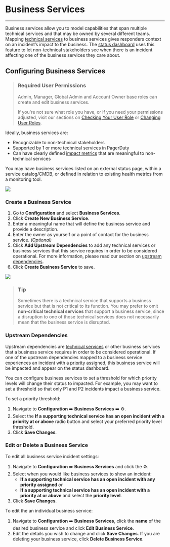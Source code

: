 # Business Services

---
Business services allow you to model capabilities that span multiple technical services and that may be owned by several different teams. Mapping [technical services](https://support.pagerduty.com/docs/services-and-integrations#section-configuring-services-and-integrations) to business services gives responders context on an incident’s impact to the business. The [status dashboard](https://support.pagerduty.com/docs/status-dashboard) uses this feature to let non-technical stakeholders see when there is an incident affecting one of the business services they care about.

## Configuring Business Services

<!-- theme: warning -->

> ### Required User Permissions
>
> Admin, Manager, Global Admin and Account Owner base roles can create and edit business services. 
>
>If you're not sure what role you have, or if you need your permissions adjusted, visit our sections on [Checking Your User Role](https://support.pagerduty.com/v1/docs/user-roles#section-checking-your-user-role) or [Changing User Roles](https://support.pagerduty.com/docs/user-roles#section-changing-user-roles).

Ideally, business services are:

* Recognizable to non-technical stakeholders
* Supported by 1 or more technical services in PagerDuty
* Can have clearly defined [impact metrics](https://support.pagerduty.com/docs/impact-metrics) that are meaningful to non-technical services

You may have business services listed on an external status page, within a service catalog/CMDB, or defined in relation to existing health metrics from a monitoring tool.

![](https://files.readme.io/e51a73b-business-services-overview.png)

### Create a Business Service

1. Go to **Configuration** and select **Business Services**.
2. Click **Create New Business Service**. 
3. Enter a meaningful name that will define the business service and provide a description.
4. Enter the owner as yourself or a point of contact for the business service. *(Optional)*
5. Click **Add Upstream Dependencies** to add any technical services or business services that this service requires in order to be considered operational. For more information, please read our section on [upstream dependencies](https://support.pagerduty.com/docs/business-services#section-upstream-dependencies).
6. Click **Create Business Service** to save. 

![](https://files.readme.io/f2eb980-business_services-new-business-service-details.png)

<!-- theme: warning -->

> ### Tip
>
> Sometimes there is a technical service that supports a business service but that is not critical to its function. You may prefer to omit **non-critical technical services** that support a business service, since a disruption to one of those technical services does not necessarily mean that the business service is disrupted.

### Upstream Dependencies

Upstream dependencies are [technical services](https://support.pagerduty.com/docs/services-and-integrations) or other business services that a business service requires in order to be considered operational. If one of the upstream dependencies mapped to a business service experiences an incident with a [priority](https://support.pagerduty.com/docs/incident-priority) assigned, this business service will be impacted and appear on the status dashboard.

You can configure business services to set a threshold for which priority levels will change their status to impacted. For example, you may want to set a threshold so that only P1 and P2 incidents impact a business service.

To set a priority threshold:

1. Navigate to **Configuration** ➡️ **Business Services** ➡️ ⚙️.
2. Select the **If a supporting technical service has an open incident with a priority at or above** radio button and select your preferred priority level threshold.
3. Click **Save Changes**.

### Edit or Delete a Business Service

To edit all business service incident settings:

1. Navigate to **Configuration** ➡️ **Business Services** and click the ⚙️.
2. Select when you would like business services to show an incident: 
   * **If a supporting technical service has an open incident with any priority assigned**
*or*
   * **If a supporting technical service has an open incident with a priority at or above** and select the **priority level**. 
3. Click **Save Changes**. 

To edit the an individual business service: 

1. Navigate to **Configuration** ➡️ **Business Services**, click the **name** of the desired business service and click **Edit Business Service**.
2.  Edit the details you wish to change and click **Save Changes**. If you are deleting your business service, click **Delete Business Service**.